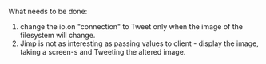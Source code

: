 What needs to be done:


1. change the io.on "connection" to Tweet only when the image of the filesystem will change.
2.  Jimp is not as interesting as passing values to client - display the image, taking a screen-s and Tweeting the altered image.
